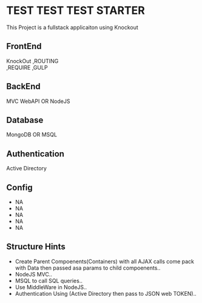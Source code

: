 # TEST TEST TEST STARTER  

This Project is a fullstack applicaiton using Knockout 
## FrontEnd
   KnockOut
   ,ROUTING  
   ,REQUIRE 
   ,GULP
## BackEnd
   MVC WebAPI OR NodeJS
## Database
   MongoDB OR MSQL 
## Authentication 
   Active Directory

 ##  Config 
  * NA 
  * NA 
  * NA 
  * NA
  * NA 

  ##  Structure Hints  
  * Create Parent Compoenents(Containers) with all AJAX calls come pack with Data then passed asa params to child compoenents..  
  * NodeJS MVC.. 
  * MSQL to call SQL queries.. 
  * Use MiddleWare in NodeJS..
  * Authentication Using (Active Directory then pass to JSON web TOKEN)..

  